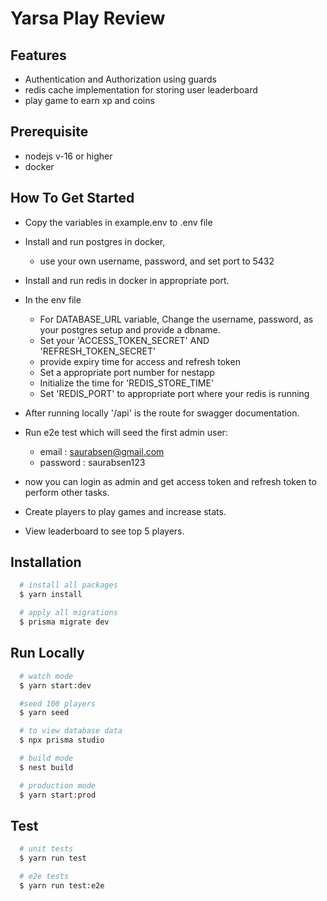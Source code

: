 
# Yarsa Play Review




## Features

- Authentication and Authorization using guards
- redis cache implementation for storing user leaderboard
- play game to earn xp and coins



## Prerequisite

- nodejs v-16 or higher
- docker

## How To Get Started


- Copy the variables in example.env to .env file

- Install and run postgres in docker, 
  - use your own username, password, and set port to 5432

- Install and run redis in docker in appropriate port.

- In the env file
  - For DATABASE_URL variable, Change the username, password, as your postgres setup  and provide a dbname.
  - Set your 'ACCESS_TOKEN_SECRET' AND 'REFRESH_TOKEN_SECRET'
  - provide expiry time for access and refresh token
  - Set a appropriate port number for nestapp
  - Initialize the time for 'REDIS_STORE_TIME'
  - Set 'REDIS_PORT' to appropriate port where your redis is running

- After running locally '/api' is the route for swagger documentation.
- Run e2e test which will seed the first admin user:
  - email : saurabsen@gmail.com
  - password : saurabsen123
- now you can login as admin and get access token and refresh token to perform other tasks.
- Create players to play games and increase stats.
- View leaderboard to see top 5 players.

## Installation

```bash
  # install all packages
  $ yarn install
```

```bash
  # apply all migrations
  $ prisma migrate dev
```



## Run Locally


```bash
  # watch mode
  $ yarn start:dev
```

```bash
  #seed 100 players
  $ yarn seed
  ````

```bash
  # to view database data
  $ npx prisma studio
  ````

```bash
  # build mode
  $ nest build
```

```bash
  # production mode
  $ yarn start:prod
```





## Test

```bash
  # unit tests
  $ yarn run test
```

```bash
  # e2e tests
  $ yarn run test:e2e
```

